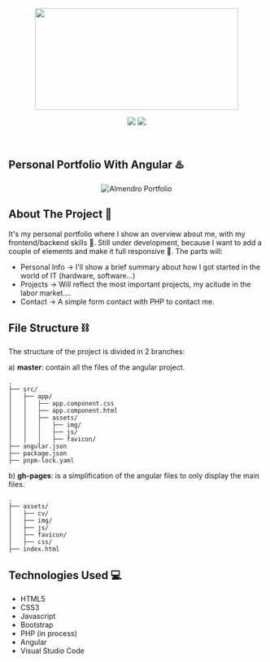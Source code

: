 <p align="center">
    <a href="https://angular.io/" target="_blank">
      <img src="https://i.ytimg.com/vi/Wjj8fluz6rk/maxresdefault.jpg" width="400" height="200"></a>
</p>
   
<p align="center">
    <img src="https://img.shields.io/badge/License-MIT-yellow.svg">
    <img src="https://img.shields.io/badge/STATUS-DEVELOPMENT-yellow">
</p>
<br>

## Personal Portfolio With Angular ♨️

<p align="center">
    <a>
        <img src="https://imgur.com/gSzHblB" alt="Almendro Portfolio">
    </a>
</p>

## About The Project 🌟

It's my personal portfolio where I show an overview about me, with my frontend/backend skills 🌠. Still under development, because I want to add a couple of elements and make it full responsive 🚧.
The parts will:

- Personal Info     ->     I'll show a brief summary about how I got started in the world of IT (hardware, software...)
- Projects          ->     Will reflect the most important projects, my acitude in the labor market....
- Contact           ->     A simple form contact with PHP to contact me.

## File Structure ⛓️

The structure of the project is divided in 2 branches:

a) **master**: contain all the files of the angular project.

```
.
├── src/
│   ├── app/
│   │   ├── app.component.css
│   │   ├── app.component.html
│   │   ├── assets/
│   │   │   ├── img/
│   │   │   ├── js/
│   │   │   ├── favicon/
├── angular.json
├── package.json
├── pnpm-lock.yaml
```

b) **gh-pages**: is a simplification of the angular files to only display the main files.

```
.
├── assets/
│   ├── cv/
│   ├── img/
│   ├── js/
│   ├── favicon/
│   ├── css/
├── index.html
```

## Technologies Used 💻

- HTML5
- CSS3
- Javascript
- Bootstrap
- PHP (in process)
- Angular
- Visual Studio Code
